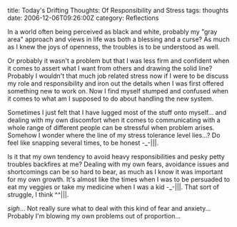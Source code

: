 title: Today's Drifting Thoughts: Of Responsibility and Stress
tags: thoughts
date: 2006-12-06T09:26:00Z
category: Reflections

In a world often being perceived as black and white, probably my "gray area" approach and views in life was both a blessing and a curse? As much as I knew the joys of openness, the troubles is to be understood as well.

Or probably it wasn't a problem but that I was less firm and confident when it comes to assert what I want from others and drawing the solid line? Probably I wouldn't that much job related stress now if I were to be discuss my role and responsibility and iron out the details when I was first offered something new to work on. Now I find myself stumped and confused when it comes to what am I supposed to do about handling the new system.

Sometimes I just felt that I have lugged most of the stuff onto myself… and dealing with my own discomfort when it comes to communicating with a whole range of different people can be stressful when problem arises. Somehow I wonder where the line of my stress tolerance level lies…? Do feel like snapping several times, to be honest -\_-|||.

Is it that my own tendency to avoid heavy responsibilities and pesky petty troubles backfires at me? Dealing with my own fears, avoidance issues and shortcomings can be so hard to bear, as much as I know it was important for my own growth. It's almost like the times when I was to be persuaded to eat my veggies or take my medicine when I was a kid -\_-|||. That sort of struggle, I think ^^|||.

*sigh*… Not really sure what to deal with this kind of fear and anxiety… Probably I'm blowing my own problems out of proportion…
